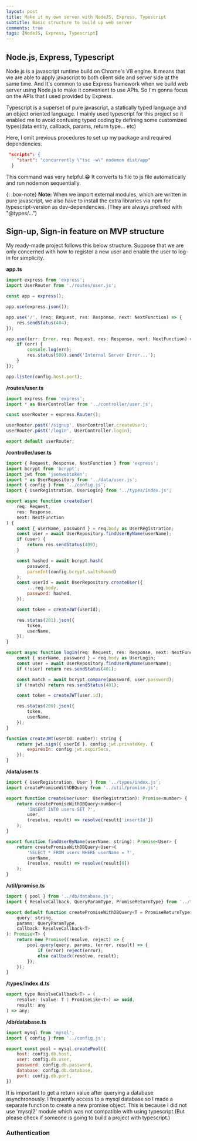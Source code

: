 ```yaml
---
layout: post
title: Make it my own server with NodeJS, Express, Typescript 
subtitle: Basic structure to build up web server
comments: true
tags: [NodeJS, Express, Typescript]
---
```



## Node.js, Express, Typescript ## 
Node.js is a javascript runtime build on Chrome's V8 engine. It means that we are able to apply javascript to both client side and server side at the same time. And It's common to use Express framework when we build web server using Node.js to make it convenient to use APIs. So I'm gonna focus on the APIs that I used provided by Express. 

Typescript is a superset of pure javascript, a statically typed language and an object oriented language. I mainly used typescript for this project so it enabled me to avoid confusing typed coding by defining some customized types(data entity, callback, params, return type... etc) 

Here, I omit previous procedures to set up my package and required dependencies.

```json
 "scripts": {
    "start": "concurrently \"tsc -w\" nodemon dist/app"
  }
```
This command was very helpful.😁 It converts ts file to js file automatically and run nodemon sequentially.

{: .box-note}
**Note:** When we import external modules, which are written in pure javascript, we also have to install the extra libraries via npm for typescript-version as dev-dependencies. (They are always  prefixed with "@types/...")


## Sign-up, Sign-in feature on MVP structure ## 
My ready-made project follows this below structure. Suppose that we are only concerned with how to register a new user and enable the user to log-in for simplicity.

**app.ts**
~~~javascript
import express from 'express';
import UserRouter from './routes/user.js';

const app = express();

app.use(express.json());

app.use('/', (req: Request, res: Response, next: NextFunction) => {
	res.sendStatus(404);
});

app.use((err: Error, req: Request, res: Response, next: NextFunction) => {
	if (err) {
		console.log(err);
		res.status(500).send('Internal Server Error...');
	}
});

app.listen(config.host.port);
~~~

**/routes/user.ts**
~~~javascript
import express from 'express';
import * as UserController from '../controller/user.js';

const userRouter = express.Router();

userRouter.post('/signup', UserController.createUser);
userRouter.post('/login', UserController.login);

export default userRouter;
~~~

**/controller/user.ts**
~~~javascript
import { Request, Response, NextFunction } from 'express';
import bcrypt from 'bcrypt';
import jwt from 'jsonwebtoken';
import * as UserRepository from '../data/user.js';
import { config } from '../config.js';
import { UserRegistration, UserLogin} from '../types/index.js';

export async function createUser(
	req: Request,
	res: Response,
	next: NextFunction
) {
	const { userName, password } = req.body as UserRegistration;
	const user = await UserRepository.findUserByName(userName);
	if (user) {
		return res.sendStatus(409);
	}

	const hashed = await bcrypt.hash(
		password,
		parseInt(config.bcrypt.saltsRound)
	);
	const userId = await UserRepository.createUser({
		...req.body,
		password: hashed,
	});

	const token = createJWT(userId);

	res.status(201).json({
		token,
		userName,
	});
}

export async function login(req: Request, res: Response, next: NextFunction) {
	const { userName, password } = req.body as UserLogin;
	const user = await UserRepository.findUserByName(userName);
	if (!user) return res.sendStatus(401);

	const match = await bcrypt.compare(password, user.password);
	if (!match) return res.sendStatus(401);

	const token = createJWT(user.id);

	res.status(200).json({
		token,
		userName,
	});
}

function createJWT(userId: number): string {
	return jwt.sign({ userId }, config.jwt.privateKey, {
		expiresIn: config.jwt.expirSecs,
	});
}

~~~

**/data/user.ts**
~~~javascript
import { UserRegistration, User } from '../types/index.js';
import createPromiseWithDBQuery from '../util/promise.js';

export function createUser(user: UserRegistration): Promise<number> {
	return createPromiseWithDBQuery<number>(
		'INSERT INTO users SET ?',
		user,
		(resolve, result) => resolve(result['insertId'])
	);
}

export function findUserByName(userName: string): Promise<User> {
	return createPromiseWithDBQuery<User>(
		'SELECT * FROM users WHERE userName = ?',
		userName,
		(resolve, result) => resolve(result[0])
	);
}
~~~

**/util/promise.ts**
~~~javascript
import { pool } from '../db/database.js';
import { ResolveCallback, QueryParamType, PromiseReturnType} from '../types/index.js';

export default function createPromiseWithDBQuery<T = PromiseReturnType>(
	query: string,
	params: QueryParamType,
	callback: ResolveCallback<T>
): Promise<T> {
	return new Promise((resolve, reject) => {
		pool.query(query, params, (error, result) => {
			if (error) reject(error);
			else callback(resolve, result);
		});
	});
}
~~~

**/types/index.d.ts**
~~~javascript
export type ResolveCallback<T> = (
	resolve: (value: T | PromiseLike<T>) => void,
	result: any
) => any;
~~~

**/db/database.ts**
~~~javascript
import mysql from 'mysql';
import { config } from '../config.js';

export const pool = mysql.createPool({
	host: config.db.host,
	user: config.db.user,
	password: config.db.password,
	database: config.db.database,
	port: config.db.port,
})
~~~
It is important to get a return value after querying a database asynchronously. I frequently access to a mysql database so I made a separate function to create a new promise object. This is because I did not use 'mysql2' module which was not compatible with using typescript.(But please check if someone is going to build a project with typescript.)


### Authentication




